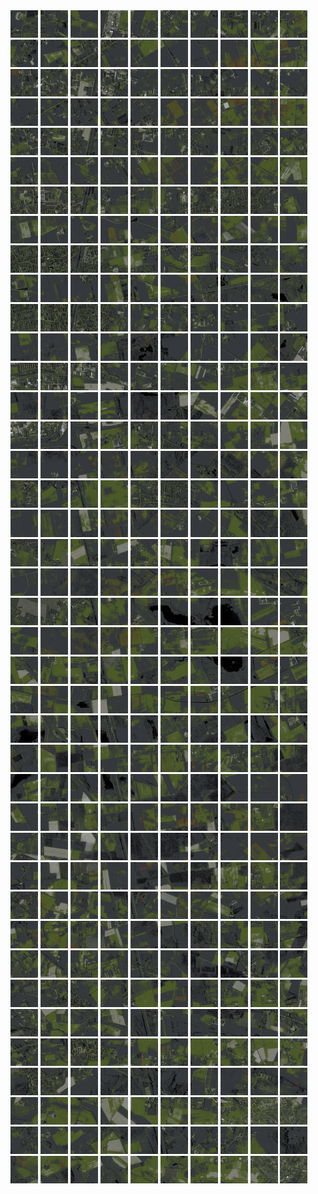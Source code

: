<html>
<div>
<img src="https://github.com/HakkaTjakka/NL_TILE_MAP/blob/main/18/623/-1025/r.6230.-10250.png" height="44" width="44">
<img src="https://github.com/HakkaTjakka/NL_TILE_MAP/blob/main/18/623/-1025/r.6231.-10250.png" height="44" width="44">
<img src="https://github.com/HakkaTjakka/NL_TILE_MAP/blob/main/18/623/-1025/r.6232.-10250.png" height="44" width="44">
<img src="https://github.com/HakkaTjakka/NL_TILE_MAP/blob/main/18/623/-1025/r.6233.-10250.png" height="44" width="44">
<img src="https://github.com/HakkaTjakka/NL_TILE_MAP/blob/main/18/623/-1025/r.6234.-10250.png" height="44" width="44">
<img src="https://github.com/HakkaTjakka/NL_TILE_MAP/blob/main/18/623/-1025/r.6235.-10250.png" height="44" width="44">
<img src="https://github.com/HakkaTjakka/NL_TILE_MAP/blob/main/18/623/-1025/r.6236.-10250.png" height="44" width="44">
<img src="https://github.com/HakkaTjakka/NL_TILE_MAP/blob/main/18/623/-1025/r.6237.-10250.png" height="44" width="44">
<img src="https://github.com/HakkaTjakka/NL_TILE_MAP/blob/main/18/623/-1025/r.6238.-10250.png" height="44" width="44">
<img src="https://github.com/HakkaTjakka/NL_TILE_MAP/blob/main/18/623/-1025/r.6239.-10250.png" height="44" width="44">
<img src="https://github.com/HakkaTjakka/NL_TILE_MAP/blob/main/18/624/-1025/r.6240.-10250.png" height="44" width="44">
<img src="https://github.com/HakkaTjakka/NL_TILE_MAP/blob/main/18/624/-1025/r.6241.-10250.png" height="44" width="44">
<img src="https://github.com/HakkaTjakka/NL_TILE_MAP/blob/main/18/624/-1025/r.6242.-10250.png" height="44" width="44">
<img src="https://github.com/HakkaTjakka/NL_TILE_MAP/blob/main/18/624/-1025/r.6243.-10250.png" height="44" width="44">
<img src="https://github.com/HakkaTjakka/NL_TILE_MAP/blob/main/18/624/-1025/r.6244.-10250.png" height="44" width="44">
<img src="https://github.com/HakkaTjakka/NL_TILE_MAP/blob/main/18/624/-1025/r.6245.-10250.png" height="44" width="44">
<img src="https://github.com/HakkaTjakka/NL_TILE_MAP/blob/main/18/624/-1025/r.6246.-10250.png" height="44" width="44">
<img src="https://github.com/HakkaTjakka/NL_TILE_MAP/blob/main/18/624/-1025/r.6247.-10250.png" height="44" width="44">
<img src="https://github.com/HakkaTjakka/NL_TILE_MAP/blob/main/18/624/-1025/r.6248.-10250.png" height="44" width="44">
<img src="https://github.com/HakkaTjakka/NL_TILE_MAP/blob/main/18/624/-1025/r.6249.-10250.png" height="44" width="44">
<br>
<img src="https://github.com/HakkaTjakka/NL_TILE_MAP/blob/main/18/623/-1025/r.6230.-10249.png" height="44" width="44">
<img src="https://github.com/HakkaTjakka/NL_TILE_MAP/blob/main/18/623/-1025/r.6231.-10249.png" height="44" width="44">
<img src="https://github.com/HakkaTjakka/NL_TILE_MAP/blob/main/18/623/-1025/r.6232.-10249.png" height="44" width="44">
<img src="https://github.com/HakkaTjakka/NL_TILE_MAP/blob/main/18/623/-1025/r.6233.-10249.png" height="44" width="44">
<img src="https://github.com/HakkaTjakka/NL_TILE_MAP/blob/main/18/623/-1025/r.6234.-10249.png" height="44" width="44">
<img src="https://github.com/HakkaTjakka/NL_TILE_MAP/blob/main/18/623/-1025/r.6235.-10249.png" height="44" width="44">
<img src="https://github.com/HakkaTjakka/NL_TILE_MAP/blob/main/18/623/-1025/r.6236.-10249.png" height="44" width="44">
<img src="https://github.com/HakkaTjakka/NL_TILE_MAP/blob/main/18/623/-1025/r.6237.-10249.png" height="44" width="44">
<img src="https://github.com/HakkaTjakka/NL_TILE_MAP/blob/main/18/623/-1025/r.6238.-10249.png" height="44" width="44">
<img src="https://github.com/HakkaTjakka/NL_TILE_MAP/blob/main/18/623/-1025/r.6239.-10249.png" height="44" width="44">
<img src="https://github.com/HakkaTjakka/NL_TILE_MAP/blob/main/18/624/-1025/r.6240.-10249.png" height="44" width="44">
<img src="https://github.com/HakkaTjakka/NL_TILE_MAP/blob/main/18/624/-1025/r.6241.-10249.png" height="44" width="44">
<img src="https://github.com/HakkaTjakka/NL_TILE_MAP/blob/main/18/624/-1025/r.6242.-10249.png" height="44" width="44">
<img src="https://github.com/HakkaTjakka/NL_TILE_MAP/blob/main/18/624/-1025/r.6243.-10249.png" height="44" width="44">
<img src="https://github.com/HakkaTjakka/NL_TILE_MAP/blob/main/18/624/-1025/r.6244.-10249.png" height="44" width="44">
<img src="https://github.com/HakkaTjakka/NL_TILE_MAP/blob/main/18/624/-1025/r.6245.-10249.png" height="44" width="44">
<img src="https://github.com/HakkaTjakka/NL_TILE_MAP/blob/main/18/624/-1025/r.6246.-10249.png" height="44" width="44">
<img src="https://github.com/HakkaTjakka/NL_TILE_MAP/blob/main/18/624/-1025/r.6247.-10249.png" height="44" width="44">
<img src="https://github.com/HakkaTjakka/NL_TILE_MAP/blob/main/18/624/-1025/r.6248.-10249.png" height="44" width="44">
<img src="https://github.com/HakkaTjakka/NL_TILE_MAP/blob/main/18/624/-1025/r.6249.-10249.png" height="44" width="44">
<br>
<img src="https://github.com/HakkaTjakka/NL_TILE_MAP/blob/main/18/623/-1025/r.6230.-10248.png" height="44" width="44">
<img src="https://github.com/HakkaTjakka/NL_TILE_MAP/blob/main/18/623/-1025/r.6231.-10248.png" height="44" width="44">
<img src="https://github.com/HakkaTjakka/NL_TILE_MAP/blob/main/18/623/-1025/r.6232.-10248.png" height="44" width="44">
<img src="https://github.com/HakkaTjakka/NL_TILE_MAP/blob/main/18/623/-1025/r.6233.-10248.png" height="44" width="44">
<img src="https://github.com/HakkaTjakka/NL_TILE_MAP/blob/main/18/623/-1025/r.6234.-10248.png" height="44" width="44">
<img src="https://github.com/HakkaTjakka/NL_TILE_MAP/blob/main/18/623/-1025/r.6235.-10248.png" height="44" width="44">
<img src="https://github.com/HakkaTjakka/NL_TILE_MAP/blob/main/18/623/-1025/r.6236.-10248.png" height="44" width="44">
<img src="https://github.com/HakkaTjakka/NL_TILE_MAP/blob/main/18/623/-1025/r.6237.-10248.png" height="44" width="44">
<img src="https://github.com/HakkaTjakka/NL_TILE_MAP/blob/main/18/623/-1025/r.6238.-10248.png" height="44" width="44">
<img src="https://github.com/HakkaTjakka/NL_TILE_MAP/blob/main/18/623/-1025/r.6239.-10248.png" height="44" width="44">
<img src="https://github.com/HakkaTjakka/NL_TILE_MAP/blob/main/18/624/-1025/r.6240.-10248.png" height="44" width="44">
<img src="https://github.com/HakkaTjakka/NL_TILE_MAP/blob/main/18/624/-1025/r.6241.-10248.png" height="44" width="44">
<img src="https://github.com/HakkaTjakka/NL_TILE_MAP/blob/main/18/624/-1025/r.6242.-10248.png" height="44" width="44">
<img src="https://github.com/HakkaTjakka/NL_TILE_MAP/blob/main/18/624/-1025/r.6243.-10248.png" height="44" width="44">
<img src="https://github.com/HakkaTjakka/NL_TILE_MAP/blob/main/18/624/-1025/r.6244.-10248.png" height="44" width="44">
<img src="https://github.com/HakkaTjakka/NL_TILE_MAP/blob/main/18/624/-1025/r.6245.-10248.png" height="44" width="44">
<img src="https://github.com/HakkaTjakka/NL_TILE_MAP/blob/main/18/624/-1025/r.6246.-10248.png" height="44" width="44">
<img src="https://github.com/HakkaTjakka/NL_TILE_MAP/blob/main/18/624/-1025/r.6247.-10248.png" height="44" width="44">
<img src="https://github.com/HakkaTjakka/NL_TILE_MAP/blob/main/18/624/-1025/r.6248.-10248.png" height="44" width="44">
<img src="https://github.com/HakkaTjakka/NL_TILE_MAP/blob/main/18/624/-1025/r.6249.-10248.png" height="44" width="44">
<br>
<img src="https://github.com/HakkaTjakka/NL_TILE_MAP/blob/main/18/623/-1025/r.6230.-10247.png" height="44" width="44">
<img src="https://github.com/HakkaTjakka/NL_TILE_MAP/blob/main/18/623/-1025/r.6231.-10247.png" height="44" width="44">
<img src="https://github.com/HakkaTjakka/NL_TILE_MAP/blob/main/18/623/-1025/r.6232.-10247.png" height="44" width="44">
<img src="https://github.com/HakkaTjakka/NL_TILE_MAP/blob/main/18/623/-1025/r.6233.-10247.png" height="44" width="44">
<img src="https://github.com/HakkaTjakka/NL_TILE_MAP/blob/main/18/623/-1025/r.6234.-10247.png" height="44" width="44">
<img src="https://github.com/HakkaTjakka/NL_TILE_MAP/blob/main/18/623/-1025/r.6235.-10247.png" height="44" width="44">
<img src="https://github.com/HakkaTjakka/NL_TILE_MAP/blob/main/18/623/-1025/r.6236.-10247.png" height="44" width="44">
<img src="https://github.com/HakkaTjakka/NL_TILE_MAP/blob/main/18/623/-1025/r.6237.-10247.png" height="44" width="44">
<img src="https://github.com/HakkaTjakka/NL_TILE_MAP/blob/main/18/623/-1025/r.6238.-10247.png" height="44" width="44">
<img src="https://github.com/HakkaTjakka/NL_TILE_MAP/blob/main/18/623/-1025/r.6239.-10247.png" height="44" width="44">
<img src="https://github.com/HakkaTjakka/NL_TILE_MAP/blob/main/18/624/-1025/r.6240.-10247.png" height="44" width="44">
<img src="https://github.com/HakkaTjakka/NL_TILE_MAP/blob/main/18/624/-1025/r.6241.-10247.png" height="44" width="44">
<img src="https://github.com/HakkaTjakka/NL_TILE_MAP/blob/main/18/624/-1025/r.6242.-10247.png" height="44" width="44">
<img src="https://github.com/HakkaTjakka/NL_TILE_MAP/blob/main/18/624/-1025/r.6243.-10247.png" height="44" width="44">
<img src="https://github.com/HakkaTjakka/NL_TILE_MAP/blob/main/18/624/-1025/r.6244.-10247.png" height="44" width="44">
<img src="https://github.com/HakkaTjakka/NL_TILE_MAP/blob/main/18/624/-1025/r.6245.-10247.png" height="44" width="44">
<img src="https://github.com/HakkaTjakka/NL_TILE_MAP/blob/main/18/624/-1025/r.6246.-10247.png" height="44" width="44">
<img src="https://github.com/HakkaTjakka/NL_TILE_MAP/blob/main/18/624/-1025/r.6247.-10247.png" height="44" width="44">
<img src="https://github.com/HakkaTjakka/NL_TILE_MAP/blob/main/18/624/-1025/r.6248.-10247.png" height="44" width="44">
<img src="https://github.com/HakkaTjakka/NL_TILE_MAP/blob/main/18/624/-1025/r.6249.-10247.png" height="44" width="44">
<br>
<img src="https://github.com/HakkaTjakka/NL_TILE_MAP/blob/main/18/623/-1025/r.6230.-10246.png" height="44" width="44">
<img src="https://github.com/HakkaTjakka/NL_TILE_MAP/blob/main/18/623/-1025/r.6231.-10246.png" height="44" width="44">
<img src="https://github.com/HakkaTjakka/NL_TILE_MAP/blob/main/18/623/-1025/r.6232.-10246.png" height="44" width="44">
<img src="https://github.com/HakkaTjakka/NL_TILE_MAP/blob/main/18/623/-1025/r.6233.-10246.png" height="44" width="44">
<img src="https://github.com/HakkaTjakka/NL_TILE_MAP/blob/main/18/623/-1025/r.6234.-10246.png" height="44" width="44">
<img src="https://github.com/HakkaTjakka/NL_TILE_MAP/blob/main/18/623/-1025/r.6235.-10246.png" height="44" width="44">
<img src="https://github.com/HakkaTjakka/NL_TILE_MAP/blob/main/18/623/-1025/r.6236.-10246.png" height="44" width="44">
<img src="https://github.com/HakkaTjakka/NL_TILE_MAP/blob/main/18/623/-1025/r.6237.-10246.png" height="44" width="44">
<img src="https://github.com/HakkaTjakka/NL_TILE_MAP/blob/main/18/623/-1025/r.6238.-10246.png" height="44" width="44">
<img src="https://github.com/HakkaTjakka/NL_TILE_MAP/blob/main/18/623/-1025/r.6239.-10246.png" height="44" width="44">
<img src="https://github.com/HakkaTjakka/NL_TILE_MAP/blob/main/18/624/-1025/r.6240.-10246.png" height="44" width="44">
<img src="https://github.com/HakkaTjakka/NL_TILE_MAP/blob/main/18/624/-1025/r.6241.-10246.png" height="44" width="44">
<img src="https://github.com/HakkaTjakka/NL_TILE_MAP/blob/main/18/624/-1025/r.6242.-10246.png" height="44" width="44">
<img src="https://github.com/HakkaTjakka/NL_TILE_MAP/blob/main/18/624/-1025/r.6243.-10246.png" height="44" width="44">
<img src="https://github.com/HakkaTjakka/NL_TILE_MAP/blob/main/18/624/-1025/r.6244.-10246.png" height="44" width="44">
<img src="https://github.com/HakkaTjakka/NL_TILE_MAP/blob/main/18/624/-1025/r.6245.-10246.png" height="44" width="44">
<img src="https://github.com/HakkaTjakka/NL_TILE_MAP/blob/main/18/624/-1025/r.6246.-10246.png" height="44" width="44">
<img src="https://github.com/HakkaTjakka/NL_TILE_MAP/blob/main/18/624/-1025/r.6247.-10246.png" height="44" width="44">
<img src="https://github.com/HakkaTjakka/NL_TILE_MAP/blob/main/18/624/-1025/r.6248.-10246.png" height="44" width="44">
<img src="https://github.com/HakkaTjakka/NL_TILE_MAP/blob/main/18/624/-1025/r.6249.-10246.png" height="44" width="44">
<br>
<img src="https://github.com/HakkaTjakka/NL_TILE_MAP/blob/main/18/623/-1025/r.6230.-10245.png" height="44" width="44">
<img src="https://github.com/HakkaTjakka/NL_TILE_MAP/blob/main/18/623/-1025/r.6231.-10245.png" height="44" width="44">
<img src="https://github.com/HakkaTjakka/NL_TILE_MAP/blob/main/18/623/-1025/r.6232.-10245.png" height="44" width="44">
<img src="https://github.com/HakkaTjakka/NL_TILE_MAP/blob/main/18/623/-1025/r.6233.-10245.png" height="44" width="44">
<img src="https://github.com/HakkaTjakka/NL_TILE_MAP/blob/main/18/623/-1025/r.6234.-10245.png" height="44" width="44">
<img src="https://github.com/HakkaTjakka/NL_TILE_MAP/blob/main/18/623/-1025/r.6235.-10245.png" height="44" width="44">
<img src="https://github.com/HakkaTjakka/NL_TILE_MAP/blob/main/18/623/-1025/r.6236.-10245.png" height="44" width="44">
<img src="https://github.com/HakkaTjakka/NL_TILE_MAP/blob/main/18/623/-1025/r.6237.-10245.png" height="44" width="44">
<img src="https://github.com/HakkaTjakka/NL_TILE_MAP/blob/main/18/623/-1025/r.6238.-10245.png" height="44" width="44">
<img src="https://github.com/HakkaTjakka/NL_TILE_MAP/blob/main/18/623/-1025/r.6239.-10245.png" height="44" width="44">
<img src="https://github.com/HakkaTjakka/NL_TILE_MAP/blob/main/18/624/-1025/r.6240.-10245.png" height="44" width="44">
<img src="https://github.com/HakkaTjakka/NL_TILE_MAP/blob/main/18/624/-1025/r.6241.-10245.png" height="44" width="44">
<img src="https://github.com/HakkaTjakka/NL_TILE_MAP/blob/main/18/624/-1025/r.6242.-10245.png" height="44" width="44">
<img src="https://github.com/HakkaTjakka/NL_TILE_MAP/blob/main/18/624/-1025/r.6243.-10245.png" height="44" width="44">
<img src="https://github.com/HakkaTjakka/NL_TILE_MAP/blob/main/18/624/-1025/r.6244.-10245.png" height="44" width="44">
<img src="https://github.com/HakkaTjakka/NL_TILE_MAP/blob/main/18/624/-1025/r.6245.-10245.png" height="44" width="44">
<img src="https://github.com/HakkaTjakka/NL_TILE_MAP/blob/main/18/624/-1025/r.6246.-10245.png" height="44" width="44">
<img src="https://github.com/HakkaTjakka/NL_TILE_MAP/blob/main/18/624/-1025/r.6247.-10245.png" height="44" width="44">
<img src="https://github.com/HakkaTjakka/NL_TILE_MAP/blob/main/18/624/-1025/r.6248.-10245.png" height="44" width="44">
<img src="https://github.com/HakkaTjakka/NL_TILE_MAP/blob/main/18/624/-1025/r.6249.-10245.png" height="44" width="44">
<br>
<img src="https://github.com/HakkaTjakka/NL_TILE_MAP/blob/main/18/623/-1025/r.6230.-10244.png" height="44" width="44">
<img src="https://github.com/HakkaTjakka/NL_TILE_MAP/blob/main/18/623/-1025/r.6231.-10244.png" height="44" width="44">
<img src="https://github.com/HakkaTjakka/NL_TILE_MAP/blob/main/18/623/-1025/r.6232.-10244.png" height="44" width="44">
<img src="https://github.com/HakkaTjakka/NL_TILE_MAP/blob/main/18/623/-1025/r.6233.-10244.png" height="44" width="44">
<img src="https://github.com/HakkaTjakka/NL_TILE_MAP/blob/main/18/623/-1025/r.6234.-10244.png" height="44" width="44">
<img src="https://github.com/HakkaTjakka/NL_TILE_MAP/blob/main/18/623/-1025/r.6235.-10244.png" height="44" width="44">
<img src="https://github.com/HakkaTjakka/NL_TILE_MAP/blob/main/18/623/-1025/r.6236.-10244.png" height="44" width="44">
<img src="https://github.com/HakkaTjakka/NL_TILE_MAP/blob/main/18/623/-1025/r.6237.-10244.png" height="44" width="44">
<img src="https://github.com/HakkaTjakka/NL_TILE_MAP/blob/main/18/623/-1025/r.6238.-10244.png" height="44" width="44">
<img src="https://github.com/HakkaTjakka/NL_TILE_MAP/blob/main/18/623/-1025/r.6239.-10244.png" height="44" width="44">
<img src="https://github.com/HakkaTjakka/NL_TILE_MAP/blob/main/18/624/-1025/r.6240.-10244.png" height="44" width="44">
<img src="https://github.com/HakkaTjakka/NL_TILE_MAP/blob/main/18/624/-1025/r.6241.-10244.png" height="44" width="44">
<img src="https://github.com/HakkaTjakka/NL_TILE_MAP/blob/main/18/624/-1025/r.6242.-10244.png" height="44" width="44">
<img src="https://github.com/HakkaTjakka/NL_TILE_MAP/blob/main/18/624/-1025/r.6243.-10244.png" height="44" width="44">
<img src="https://github.com/HakkaTjakka/NL_TILE_MAP/blob/main/18/624/-1025/r.6244.-10244.png" height="44" width="44">
<img src="https://github.com/HakkaTjakka/NL_TILE_MAP/blob/main/18/624/-1025/r.6245.-10244.png" height="44" width="44">
<img src="https://github.com/HakkaTjakka/NL_TILE_MAP/blob/main/18/624/-1025/r.6246.-10244.png" height="44" width="44">
<img src="https://github.com/HakkaTjakka/NL_TILE_MAP/blob/main/18/624/-1025/r.6247.-10244.png" height="44" width="44">
<img src="https://github.com/HakkaTjakka/NL_TILE_MAP/blob/main/18/624/-1025/r.6248.-10244.png" height="44" width="44">
<img src="https://github.com/HakkaTjakka/NL_TILE_MAP/blob/main/18/624/-1025/r.6249.-10244.png" height="44" width="44">
<br>
<img src="https://github.com/HakkaTjakka/NL_TILE_MAP/blob/main/18/623/-1025/r.6230.-10243.png" height="44" width="44">
<img src="https://github.com/HakkaTjakka/NL_TILE_MAP/blob/main/18/623/-1025/r.6231.-10243.png" height="44" width="44">
<img src="https://github.com/HakkaTjakka/NL_TILE_MAP/blob/main/18/623/-1025/r.6232.-10243.png" height="44" width="44">
<img src="https://github.com/HakkaTjakka/NL_TILE_MAP/blob/main/18/623/-1025/r.6233.-10243.png" height="44" width="44">
<img src="https://github.com/HakkaTjakka/NL_TILE_MAP/blob/main/18/623/-1025/r.6234.-10243.png" height="44" width="44">
<img src="https://github.com/HakkaTjakka/NL_TILE_MAP/blob/main/18/623/-1025/r.6235.-10243.png" height="44" width="44">
<img src="https://github.com/HakkaTjakka/NL_TILE_MAP/blob/main/18/623/-1025/r.6236.-10243.png" height="44" width="44">
<img src="https://github.com/HakkaTjakka/NL_TILE_MAP/blob/main/18/623/-1025/r.6237.-10243.png" height="44" width="44">
<img src="https://github.com/HakkaTjakka/NL_TILE_MAP/blob/main/18/623/-1025/r.6238.-10243.png" height="44" width="44">
<img src="https://github.com/HakkaTjakka/NL_TILE_MAP/blob/main/18/623/-1025/r.6239.-10243.png" height="44" width="44">
<img src="https://github.com/HakkaTjakka/NL_TILE_MAP/blob/main/18/624/-1025/r.6240.-10243.png" height="44" width="44">
<img src="https://github.com/HakkaTjakka/NL_TILE_MAP/blob/main/18/624/-1025/r.6241.-10243.png" height="44" width="44">
<img src="https://github.com/HakkaTjakka/NL_TILE_MAP/blob/main/18/624/-1025/r.6242.-10243.png" height="44" width="44">
<img src="https://github.com/HakkaTjakka/NL_TILE_MAP/blob/main/18/624/-1025/r.6243.-10243.png" height="44" width="44">
<img src="https://github.com/HakkaTjakka/NL_TILE_MAP/blob/main/18/624/-1025/r.6244.-10243.png" height="44" width="44">
<img src="https://github.com/HakkaTjakka/NL_TILE_MAP/blob/main/18/624/-1025/r.6245.-10243.png" height="44" width="44">
<img src="https://github.com/HakkaTjakka/NL_TILE_MAP/blob/main/18/624/-1025/r.6246.-10243.png" height="44" width="44">
<img src="https://github.com/HakkaTjakka/NL_TILE_MAP/blob/main/18/624/-1025/r.6247.-10243.png" height="44" width="44">
<img src="https://github.com/HakkaTjakka/NL_TILE_MAP/blob/main/18/624/-1025/r.6248.-10243.png" height="44" width="44">
<img src="https://github.com/HakkaTjakka/NL_TILE_MAP/blob/main/18/624/-1025/r.6249.-10243.png" height="44" width="44">
<br>
<img src="https://github.com/HakkaTjakka/NL_TILE_MAP/blob/main/18/623/-1025/r.6230.-10242.png" height="44" width="44">
<img src="https://github.com/HakkaTjakka/NL_TILE_MAP/blob/main/18/623/-1025/r.6231.-10242.png" height="44" width="44">
<img src="https://github.com/HakkaTjakka/NL_TILE_MAP/blob/main/18/623/-1025/r.6232.-10242.png" height="44" width="44">
<img src="https://github.com/HakkaTjakka/NL_TILE_MAP/blob/main/18/623/-1025/r.6233.-10242.png" height="44" width="44">
<img src="https://github.com/HakkaTjakka/NL_TILE_MAP/blob/main/18/623/-1025/r.6234.-10242.png" height="44" width="44">
<img src="https://github.com/HakkaTjakka/NL_TILE_MAP/blob/main/18/623/-1025/r.6235.-10242.png" height="44" width="44">
<img src="https://github.com/HakkaTjakka/NL_TILE_MAP/blob/main/18/623/-1025/r.6236.-10242.png" height="44" width="44">
<img src="https://github.com/HakkaTjakka/NL_TILE_MAP/blob/main/18/623/-1025/r.6237.-10242.png" height="44" width="44">
<img src="https://github.com/HakkaTjakka/NL_TILE_MAP/blob/main/18/623/-1025/r.6238.-10242.png" height="44" width="44">
<img src="https://github.com/HakkaTjakka/NL_TILE_MAP/blob/main/18/623/-1025/r.6239.-10242.png" height="44" width="44">
<img src="https://github.com/HakkaTjakka/NL_TILE_MAP/blob/main/18/624/-1025/r.6240.-10242.png" height="44" width="44">
<img src="https://github.com/HakkaTjakka/NL_TILE_MAP/blob/main/18/624/-1025/r.6241.-10242.png" height="44" width="44">
<img src="https://github.com/HakkaTjakka/NL_TILE_MAP/blob/main/18/624/-1025/r.6242.-10242.png" height="44" width="44">
<img src="https://github.com/HakkaTjakka/NL_TILE_MAP/blob/main/18/624/-1025/r.6243.-10242.png" height="44" width="44">
<img src="https://github.com/HakkaTjakka/NL_TILE_MAP/blob/main/18/624/-1025/r.6244.-10242.png" height="44" width="44">
<img src="https://github.com/HakkaTjakka/NL_TILE_MAP/blob/main/18/624/-1025/r.6245.-10242.png" height="44" width="44">
<img src="https://github.com/HakkaTjakka/NL_TILE_MAP/blob/main/18/624/-1025/r.6246.-10242.png" height="44" width="44">
<img src="https://github.com/HakkaTjakka/NL_TILE_MAP/blob/main/18/624/-1025/r.6247.-10242.png" height="44" width="44">
<img src="https://github.com/HakkaTjakka/NL_TILE_MAP/blob/main/18/624/-1025/r.6248.-10242.png" height="44" width="44">
<img src="https://github.com/HakkaTjakka/NL_TILE_MAP/blob/main/18/624/-1025/r.6249.-10242.png" height="44" width="44">
<br>
<img src="https://github.com/HakkaTjakka/NL_TILE_MAP/blob/main/18/623/-1025/r.6230.-10241.png" height="44" width="44">
<img src="https://github.com/HakkaTjakka/NL_TILE_MAP/blob/main/18/623/-1025/r.6231.-10241.png" height="44" width="44">
<img src="https://github.com/HakkaTjakka/NL_TILE_MAP/blob/main/18/623/-1025/r.6232.-10241.png" height="44" width="44">
<img src="https://github.com/HakkaTjakka/NL_TILE_MAP/blob/main/18/623/-1025/r.6233.-10241.png" height="44" width="44">
<img src="https://github.com/HakkaTjakka/NL_TILE_MAP/blob/main/18/623/-1025/r.6234.-10241.png" height="44" width="44">
<img src="https://github.com/HakkaTjakka/NL_TILE_MAP/blob/main/18/623/-1025/r.6235.-10241.png" height="44" width="44">
<img src="https://github.com/HakkaTjakka/NL_TILE_MAP/blob/main/18/623/-1025/r.6236.-10241.png" height="44" width="44">
<img src="https://github.com/HakkaTjakka/NL_TILE_MAP/blob/main/18/623/-1025/r.6237.-10241.png" height="44" width="44">
<img src="https://github.com/HakkaTjakka/NL_TILE_MAP/blob/main/18/623/-1025/r.6238.-10241.png" height="44" width="44">
<img src="https://github.com/HakkaTjakka/NL_TILE_MAP/blob/main/18/623/-1025/r.6239.-10241.png" height="44" width="44">
<img src="https://github.com/HakkaTjakka/NL_TILE_MAP/blob/main/18/624/-1025/r.6240.-10241.png" height="44" width="44">
<img src="https://github.com/HakkaTjakka/NL_TILE_MAP/blob/main/18/624/-1025/r.6241.-10241.png" height="44" width="44">
<img src="https://github.com/HakkaTjakka/NL_TILE_MAP/blob/main/18/624/-1025/r.6242.-10241.png" height="44" width="44">
<img src="https://github.com/HakkaTjakka/NL_TILE_MAP/blob/main/18/624/-1025/r.6243.-10241.png" height="44" width="44">
<img src="https://github.com/HakkaTjakka/NL_TILE_MAP/blob/main/18/624/-1025/r.6244.-10241.png" height="44" width="44">
<img src="https://github.com/HakkaTjakka/NL_TILE_MAP/blob/main/18/624/-1025/r.6245.-10241.png" height="44" width="44">
<img src="https://github.com/HakkaTjakka/NL_TILE_MAP/blob/main/18/624/-1025/r.6246.-10241.png" height="44" width="44">
<img src="https://github.com/HakkaTjakka/NL_TILE_MAP/blob/main/18/624/-1025/r.6247.-10241.png" height="44" width="44">
<img src="https://github.com/HakkaTjakka/NL_TILE_MAP/blob/main/18/624/-1025/r.6248.-10241.png" height="44" width="44">
<img src="https://github.com/HakkaTjakka/NL_TILE_MAP/blob/main/18/624/-1025/r.6249.-10241.png" height="44" width="44">
<br>
<img src="https://github.com/HakkaTjakka/NL_TILE_MAP/blob/main/18/623/-1024/r.6230.-10240.png" height="44" width="44">
<img src="https://github.com/HakkaTjakka/NL_TILE_MAP/blob/main/18/623/-1024/r.6231.-10240.png" height="44" width="44">
<img src="https://github.com/HakkaTjakka/NL_TILE_MAP/blob/main/18/623/-1024/r.6232.-10240.png" height="44" width="44">
<img src="https://github.com/HakkaTjakka/NL_TILE_MAP/blob/main/18/623/-1024/r.6233.-10240.png" height="44" width="44">
<img src="https://github.com/HakkaTjakka/NL_TILE_MAP/blob/main/18/623/-1024/r.6234.-10240.png" height="44" width="44">
<img src="https://github.com/HakkaTjakka/NL_TILE_MAP/blob/main/18/623/-1024/r.6235.-10240.png" height="44" width="44">
<img src="https://github.com/HakkaTjakka/NL_TILE_MAP/blob/main/18/623/-1024/r.6236.-10240.png" height="44" width="44">
<img src="https://github.com/HakkaTjakka/NL_TILE_MAP/blob/main/18/623/-1024/r.6237.-10240.png" height="44" width="44">
<img src="https://github.com/HakkaTjakka/NL_TILE_MAP/blob/main/18/623/-1024/r.6238.-10240.png" height="44" width="44">
<img src="https://github.com/HakkaTjakka/NL_TILE_MAP/blob/main/18/623/-1024/r.6239.-10240.png" height="44" width="44">
<img src="https://github.com/HakkaTjakka/NL_TILE_MAP/blob/main/18/624/-1024/r.6240.-10240.png" height="44" width="44">
<img src="https://github.com/HakkaTjakka/NL_TILE_MAP/blob/main/18/624/-1024/r.6241.-10240.png" height="44" width="44">
<img src="https://github.com/HakkaTjakka/NL_TILE_MAP/blob/main/18/624/-1024/r.6242.-10240.png" height="44" width="44">
<img src="https://github.com/HakkaTjakka/NL_TILE_MAP/blob/main/18/624/-1024/r.6243.-10240.png" height="44" width="44">
<img src="https://github.com/HakkaTjakka/NL_TILE_MAP/blob/main/18/624/-1024/r.6244.-10240.png" height="44" width="44">
<img src="https://github.com/HakkaTjakka/NL_TILE_MAP/blob/main/18/624/-1024/r.6245.-10240.png" height="44" width="44">
<img src="https://github.com/HakkaTjakka/NL_TILE_MAP/blob/main/18/624/-1024/r.6246.-10240.png" height="44" width="44">
<img src="https://github.com/HakkaTjakka/NL_TILE_MAP/blob/main/18/624/-1024/r.6247.-10240.png" height="44" width="44">
<img src="https://github.com/HakkaTjakka/NL_TILE_MAP/blob/main/18/624/-1024/r.6248.-10240.png" height="44" width="44">
<img src="https://github.com/HakkaTjakka/NL_TILE_MAP/blob/main/18/624/-1024/r.6249.-10240.png" height="44" width="44">
<br>
<img src="https://github.com/HakkaTjakka/NL_TILE_MAP/blob/main/18/623/-1024/r.6230.-10239.png" height="44" width="44">
<img src="https://github.com/HakkaTjakka/NL_TILE_MAP/blob/main/18/623/-1024/r.6231.-10239.png" height="44" width="44">
<img src="https://github.com/HakkaTjakka/NL_TILE_MAP/blob/main/18/623/-1024/r.6232.-10239.png" height="44" width="44">
<img src="https://github.com/HakkaTjakka/NL_TILE_MAP/blob/main/18/623/-1024/r.6233.-10239.png" height="44" width="44">
<img src="https://github.com/HakkaTjakka/NL_TILE_MAP/blob/main/18/623/-1024/r.6234.-10239.png" height="44" width="44">
<img src="https://github.com/HakkaTjakka/NL_TILE_MAP/blob/main/18/623/-1024/r.6235.-10239.png" height="44" width="44">
<img src="https://github.com/HakkaTjakka/NL_TILE_MAP/blob/main/18/623/-1024/r.6236.-10239.png" height="44" width="44">
<img src="https://github.com/HakkaTjakka/NL_TILE_MAP/blob/main/18/623/-1024/r.6237.-10239.png" height="44" width="44">
<img src="https://github.com/HakkaTjakka/NL_TILE_MAP/blob/main/18/623/-1024/r.6238.-10239.png" height="44" width="44">
<img src="https://github.com/HakkaTjakka/NL_TILE_MAP/blob/main/18/623/-1024/r.6239.-10239.png" height="44" width="44">
<img src="https://github.com/HakkaTjakka/NL_TILE_MAP/blob/main/18/624/-1024/r.6240.-10239.png" height="44" width="44">
<img src="https://github.com/HakkaTjakka/NL_TILE_MAP/blob/main/18/624/-1024/r.6241.-10239.png" height="44" width="44">
<img src="https://github.com/HakkaTjakka/NL_TILE_MAP/blob/main/18/624/-1024/r.6242.-10239.png" height="44" width="44">
<img src="https://github.com/HakkaTjakka/NL_TILE_MAP/blob/main/18/624/-1024/r.6243.-10239.png" height="44" width="44">
<img src="https://github.com/HakkaTjakka/NL_TILE_MAP/blob/main/18/624/-1024/r.6244.-10239.png" height="44" width="44">
<img src="https://github.com/HakkaTjakka/NL_TILE_MAP/blob/main/18/624/-1024/r.6245.-10239.png" height="44" width="44">
<img src="https://github.com/HakkaTjakka/NL_TILE_MAP/blob/main/18/624/-1024/r.6246.-10239.png" height="44" width="44">
<img src="https://github.com/HakkaTjakka/NL_TILE_MAP/blob/main/18/624/-1024/r.6247.-10239.png" height="44" width="44">
<img src="https://github.com/HakkaTjakka/NL_TILE_MAP/blob/main/18/624/-1024/r.6248.-10239.png" height="44" width="44">
<img src="https://github.com/HakkaTjakka/NL_TILE_MAP/blob/main/18/624/-1024/r.6249.-10239.png" height="44" width="44">
<br>
<img src="https://github.com/HakkaTjakka/NL_TILE_MAP/blob/main/18/623/-1024/r.6230.-10238.png" height="44" width="44">
<img src="https://github.com/HakkaTjakka/NL_TILE_MAP/blob/main/18/623/-1024/r.6231.-10238.png" height="44" width="44">
<img src="https://github.com/HakkaTjakka/NL_TILE_MAP/blob/main/18/623/-1024/r.6232.-10238.png" height="44" width="44">
<img src="https://github.com/HakkaTjakka/NL_TILE_MAP/blob/main/18/623/-1024/r.6233.-10238.png" height="44" width="44">
<img src="https://github.com/HakkaTjakka/NL_TILE_MAP/blob/main/18/623/-1024/r.6234.-10238.png" height="44" width="44">
<img src="https://github.com/HakkaTjakka/NL_TILE_MAP/blob/main/18/623/-1024/r.6235.-10238.png" height="44" width="44">
<img src="https://github.com/HakkaTjakka/NL_TILE_MAP/blob/main/18/623/-1024/r.6236.-10238.png" height="44" width="44">
<img src="https://github.com/HakkaTjakka/NL_TILE_MAP/blob/main/18/623/-1024/r.6237.-10238.png" height="44" width="44">
<img src="https://github.com/HakkaTjakka/NL_TILE_MAP/blob/main/18/623/-1024/r.6238.-10238.png" height="44" width="44">
<img src="https://github.com/HakkaTjakka/NL_TILE_MAP/blob/main/18/623/-1024/r.6239.-10238.png" height="44" width="44">
<img src="https://github.com/HakkaTjakka/NL_TILE_MAP/blob/main/18/624/-1024/r.6240.-10238.png" height="44" width="44">
<img src="https://github.com/HakkaTjakka/NL_TILE_MAP/blob/main/18/624/-1024/r.6241.-10238.png" height="44" width="44">
<img src="https://github.com/HakkaTjakka/NL_TILE_MAP/blob/main/18/624/-1024/r.6242.-10238.png" height="44" width="44">
<img src="https://github.com/HakkaTjakka/NL_TILE_MAP/blob/main/18/624/-1024/r.6243.-10238.png" height="44" width="44">
<img src="https://github.com/HakkaTjakka/NL_TILE_MAP/blob/main/18/624/-1024/r.6244.-10238.png" height="44" width="44">
<img src="https://github.com/HakkaTjakka/NL_TILE_MAP/blob/main/18/624/-1024/r.6245.-10238.png" height="44" width="44">
<img src="https://github.com/HakkaTjakka/NL_TILE_MAP/blob/main/18/624/-1024/r.6246.-10238.png" height="44" width="44">
<img src="https://github.com/HakkaTjakka/NL_TILE_MAP/blob/main/18/624/-1024/r.6247.-10238.png" height="44" width="44">
<img src="https://github.com/HakkaTjakka/NL_TILE_MAP/blob/main/18/624/-1024/r.6248.-10238.png" height="44" width="44">
<img src="https://github.com/HakkaTjakka/NL_TILE_MAP/blob/main/18/624/-1024/r.6249.-10238.png" height="44" width="44">
<br>
<img src="https://github.com/HakkaTjakka/NL_TILE_MAP/blob/main/18/623/-1024/r.6230.-10237.png" height="44" width="44">
<img src="https://github.com/HakkaTjakka/NL_TILE_MAP/blob/main/18/623/-1024/r.6231.-10237.png" height="44" width="44">
<img src="https://github.com/HakkaTjakka/NL_TILE_MAP/blob/main/18/623/-1024/r.6232.-10237.png" height="44" width="44">
<img src="https://github.com/HakkaTjakka/NL_TILE_MAP/blob/main/18/623/-1024/r.6233.-10237.png" height="44" width="44">
<img src="https://github.com/HakkaTjakka/NL_TILE_MAP/blob/main/18/623/-1024/r.6234.-10237.png" height="44" width="44">
<img src="https://github.com/HakkaTjakka/NL_TILE_MAP/blob/main/18/623/-1024/r.6235.-10237.png" height="44" width="44">
<img src="https://github.com/HakkaTjakka/NL_TILE_MAP/blob/main/18/623/-1024/r.6236.-10237.png" height="44" width="44">
<img src="https://github.com/HakkaTjakka/NL_TILE_MAP/blob/main/18/623/-1024/r.6237.-10237.png" height="44" width="44">
<img src="https://github.com/HakkaTjakka/NL_TILE_MAP/blob/main/18/623/-1024/r.6238.-10237.png" height="44" width="44">
<img src="https://github.com/HakkaTjakka/NL_TILE_MAP/blob/main/18/623/-1024/r.6239.-10237.png" height="44" width="44">
<img src="https://github.com/HakkaTjakka/NL_TILE_MAP/blob/main/18/624/-1024/r.6240.-10237.png" height="44" width="44">
<img src="https://github.com/HakkaTjakka/NL_TILE_MAP/blob/main/18/624/-1024/r.6241.-10237.png" height="44" width="44">
<img src="https://github.com/HakkaTjakka/NL_TILE_MAP/blob/main/18/624/-1024/r.6242.-10237.png" height="44" width="44">
<img src="https://github.com/HakkaTjakka/NL_TILE_MAP/blob/main/18/624/-1024/r.6243.-10237.png" height="44" width="44">
<img src="https://github.com/HakkaTjakka/NL_TILE_MAP/blob/main/18/624/-1024/r.6244.-10237.png" height="44" width="44">
<img src="https://github.com/HakkaTjakka/NL_TILE_MAP/blob/main/18/624/-1024/r.6245.-10237.png" height="44" width="44">
<img src="https://github.com/HakkaTjakka/NL_TILE_MAP/blob/main/18/624/-1024/r.6246.-10237.png" height="44" width="44">
<img src="https://github.com/HakkaTjakka/NL_TILE_MAP/blob/main/18/624/-1024/r.6247.-10237.png" height="44" width="44">
<img src="https://github.com/HakkaTjakka/NL_TILE_MAP/blob/main/18/624/-1024/r.6248.-10237.png" height="44" width="44">
<img src="https://github.com/HakkaTjakka/NL_TILE_MAP/blob/main/18/624/-1024/r.6249.-10237.png" height="44" width="44">
<br>
<img src="https://github.com/HakkaTjakka/NL_TILE_MAP/blob/main/18/623/-1024/r.6230.-10236.png" height="44" width="44">
<img src="https://github.com/HakkaTjakka/NL_TILE_MAP/blob/main/18/623/-1024/r.6231.-10236.png" height="44" width="44">
<img src="https://github.com/HakkaTjakka/NL_TILE_MAP/blob/main/18/623/-1024/r.6232.-10236.png" height="44" width="44">
<img src="https://github.com/HakkaTjakka/NL_TILE_MAP/blob/main/18/623/-1024/r.6233.-10236.png" height="44" width="44">
<img src="https://github.com/HakkaTjakka/NL_TILE_MAP/blob/main/18/623/-1024/r.6234.-10236.png" height="44" width="44">
<img src="https://github.com/HakkaTjakka/NL_TILE_MAP/blob/main/18/623/-1024/r.6235.-10236.png" height="44" width="44">
<img src="https://github.com/HakkaTjakka/NL_TILE_MAP/blob/main/18/623/-1024/r.6236.-10236.png" height="44" width="44">
<img src="https://github.com/HakkaTjakka/NL_TILE_MAP/blob/main/18/623/-1024/r.6237.-10236.png" height="44" width="44">
<img src="https://github.com/HakkaTjakka/NL_TILE_MAP/blob/main/18/623/-1024/r.6238.-10236.png" height="44" width="44">
<img src="https://github.com/HakkaTjakka/NL_TILE_MAP/blob/main/18/623/-1024/r.6239.-10236.png" height="44" width="44">
<img src="https://github.com/HakkaTjakka/NL_TILE_MAP/blob/main/18/624/-1024/r.6240.-10236.png" height="44" width="44">
<img src="https://github.com/HakkaTjakka/NL_TILE_MAP/blob/main/18/624/-1024/r.6241.-10236.png" height="44" width="44">
<img src="https://github.com/HakkaTjakka/NL_TILE_MAP/blob/main/18/624/-1024/r.6242.-10236.png" height="44" width="44">
<img src="https://github.com/HakkaTjakka/NL_TILE_MAP/blob/main/18/624/-1024/r.6243.-10236.png" height="44" width="44">
<img src="https://github.com/HakkaTjakka/NL_TILE_MAP/blob/main/18/624/-1024/r.6244.-10236.png" height="44" width="44">
<img src="https://github.com/HakkaTjakka/NL_TILE_MAP/blob/main/18/624/-1024/r.6245.-10236.png" height="44" width="44">
<img src="https://github.com/HakkaTjakka/NL_TILE_MAP/blob/main/18/624/-1024/r.6246.-10236.png" height="44" width="44">
<img src="https://github.com/HakkaTjakka/NL_TILE_MAP/blob/main/18/624/-1024/r.6247.-10236.png" height="44" width="44">
<img src="https://github.com/HakkaTjakka/NL_TILE_MAP/blob/main/18/624/-1024/r.6248.-10236.png" height="44" width="44">
<img src="https://github.com/HakkaTjakka/NL_TILE_MAP/blob/main/18/624/-1024/r.6249.-10236.png" height="44" width="44">
<br>
<img src="https://github.com/HakkaTjakka/NL_TILE_MAP/blob/main/18/623/-1024/r.6230.-10235.png" height="44" width="44">
<img src="https://github.com/HakkaTjakka/NL_TILE_MAP/blob/main/18/623/-1024/r.6231.-10235.png" height="44" width="44">
<img src="https://github.com/HakkaTjakka/NL_TILE_MAP/blob/main/18/623/-1024/r.6232.-10235.png" height="44" width="44">
<img src="https://github.com/HakkaTjakka/NL_TILE_MAP/blob/main/18/623/-1024/r.6233.-10235.png" height="44" width="44">
<img src="https://github.com/HakkaTjakka/NL_TILE_MAP/blob/main/18/623/-1024/r.6234.-10235.png" height="44" width="44">
<img src="https://github.com/HakkaTjakka/NL_TILE_MAP/blob/main/18/623/-1024/r.6235.-10235.png" height="44" width="44">
<img src="https://github.com/HakkaTjakka/NL_TILE_MAP/blob/main/18/623/-1024/r.6236.-10235.png" height="44" width="44">
<img src="https://github.com/HakkaTjakka/NL_TILE_MAP/blob/main/18/623/-1024/r.6237.-10235.png" height="44" width="44">
<img src="https://github.com/HakkaTjakka/NL_TILE_MAP/blob/main/18/623/-1024/r.6238.-10235.png" height="44" width="44">
<img src="https://github.com/HakkaTjakka/NL_TILE_MAP/blob/main/18/623/-1024/r.6239.-10235.png" height="44" width="44">
<img src="https://github.com/HakkaTjakka/NL_TILE_MAP/blob/main/18/624/-1024/r.6240.-10235.png" height="44" width="44">
<img src="https://github.com/HakkaTjakka/NL_TILE_MAP/blob/main/18/624/-1024/r.6241.-10235.png" height="44" width="44">
<img src="https://github.com/HakkaTjakka/NL_TILE_MAP/blob/main/18/624/-1024/r.6242.-10235.png" height="44" width="44">
<img src="https://github.com/HakkaTjakka/NL_TILE_MAP/blob/main/18/624/-1024/r.6243.-10235.png" height="44" width="44">
<img src="https://github.com/HakkaTjakka/NL_TILE_MAP/blob/main/18/624/-1024/r.6244.-10235.png" height="44" width="44">
<img src="https://github.com/HakkaTjakka/NL_TILE_MAP/blob/main/18/624/-1024/r.6245.-10235.png" height="44" width="44">
<img src="https://github.com/HakkaTjakka/NL_TILE_MAP/blob/main/18/624/-1024/r.6246.-10235.png" height="44" width="44">
<img src="https://github.com/HakkaTjakka/NL_TILE_MAP/blob/main/18/624/-1024/r.6247.-10235.png" height="44" width="44">
<img src="https://github.com/HakkaTjakka/NL_TILE_MAP/blob/main/18/624/-1024/r.6248.-10235.png" height="44" width="44">
<img src="https://github.com/HakkaTjakka/NL_TILE_MAP/blob/main/18/624/-1024/r.6249.-10235.png" height="44" width="44">
<br>
<img src="https://github.com/HakkaTjakka/NL_TILE_MAP/blob/main/18/623/-1024/r.6230.-10234.png" height="44" width="44">
<img src="https://github.com/HakkaTjakka/NL_TILE_MAP/blob/main/18/623/-1024/r.6231.-10234.png" height="44" width="44">
<img src="https://github.com/HakkaTjakka/NL_TILE_MAP/blob/main/18/623/-1024/r.6232.-10234.png" height="44" width="44">
<img src="https://github.com/HakkaTjakka/NL_TILE_MAP/blob/main/18/623/-1024/r.6233.-10234.png" height="44" width="44">
<img src="https://github.com/HakkaTjakka/NL_TILE_MAP/blob/main/18/623/-1024/r.6234.-10234.png" height="44" width="44">
<img src="https://github.com/HakkaTjakka/NL_TILE_MAP/blob/main/18/623/-1024/r.6235.-10234.png" height="44" width="44">
<img src="https://github.com/HakkaTjakka/NL_TILE_MAP/blob/main/18/623/-1024/r.6236.-10234.png" height="44" width="44">
<img src="https://github.com/HakkaTjakka/NL_TILE_MAP/blob/main/18/623/-1024/r.6237.-10234.png" height="44" width="44">
<img src="https://github.com/HakkaTjakka/NL_TILE_MAP/blob/main/18/623/-1024/r.6238.-10234.png" height="44" width="44">
<img src="https://github.com/HakkaTjakka/NL_TILE_MAP/blob/main/18/623/-1024/r.6239.-10234.png" height="44" width="44">
<img src="https://github.com/HakkaTjakka/NL_TILE_MAP/blob/main/18/624/-1024/r.6240.-10234.png" height="44" width="44">
<img src="https://github.com/HakkaTjakka/NL_TILE_MAP/blob/main/18/624/-1024/r.6241.-10234.png" height="44" width="44">
<img src="https://github.com/HakkaTjakka/NL_TILE_MAP/blob/main/18/624/-1024/r.6242.-10234.png" height="44" width="44">
<img src="https://github.com/HakkaTjakka/NL_TILE_MAP/blob/main/18/624/-1024/r.6243.-10234.png" height="44" width="44">
<img src="https://github.com/HakkaTjakka/NL_TILE_MAP/blob/main/18/624/-1024/r.6244.-10234.png" height="44" width="44">
<img src="https://github.com/HakkaTjakka/NL_TILE_MAP/blob/main/18/624/-1024/r.6245.-10234.png" height="44" width="44">
<img src="https://github.com/HakkaTjakka/NL_TILE_MAP/blob/main/18/624/-1024/r.6246.-10234.png" height="44" width="44">
<img src="https://github.com/HakkaTjakka/NL_TILE_MAP/blob/main/18/624/-1024/r.6247.-10234.png" height="44" width="44">
<img src="https://github.com/HakkaTjakka/NL_TILE_MAP/blob/main/18/624/-1024/r.6248.-10234.png" height="44" width="44">
<img src="https://github.com/HakkaTjakka/NL_TILE_MAP/blob/main/18/624/-1024/r.6249.-10234.png" height="44" width="44">
<br>
<img src="https://github.com/HakkaTjakka/NL_TILE_MAP/blob/main/18/623/-1024/r.6230.-10233.png" height="44" width="44">
<img src="https://github.com/HakkaTjakka/NL_TILE_MAP/blob/main/18/623/-1024/r.6231.-10233.png" height="44" width="44">
<img src="https://github.com/HakkaTjakka/NL_TILE_MAP/blob/main/18/623/-1024/r.6232.-10233.png" height="44" width="44">
<img src="https://github.com/HakkaTjakka/NL_TILE_MAP/blob/main/18/623/-1024/r.6233.-10233.png" height="44" width="44">
<img src="https://github.com/HakkaTjakka/NL_TILE_MAP/blob/main/18/623/-1024/r.6234.-10233.png" height="44" width="44">
<img src="https://github.com/HakkaTjakka/NL_TILE_MAP/blob/main/18/623/-1024/r.6235.-10233.png" height="44" width="44">
<img src="https://github.com/HakkaTjakka/NL_TILE_MAP/blob/main/18/623/-1024/r.6236.-10233.png" height="44" width="44">
<img src="https://github.com/HakkaTjakka/NL_TILE_MAP/blob/main/18/623/-1024/r.6237.-10233.png" height="44" width="44">
<img src="https://github.com/HakkaTjakka/NL_TILE_MAP/blob/main/18/623/-1024/r.6238.-10233.png" height="44" width="44">
<img src="https://github.com/HakkaTjakka/NL_TILE_MAP/blob/main/18/623/-1024/r.6239.-10233.png" height="44" width="44">
<img src="https://github.com/HakkaTjakka/NL_TILE_MAP/blob/main/18/624/-1024/r.6240.-10233.png" height="44" width="44">
<img src="https://github.com/HakkaTjakka/NL_TILE_MAP/blob/main/18/624/-1024/r.6241.-10233.png" height="44" width="44">
<img src="https://github.com/HakkaTjakka/NL_TILE_MAP/blob/main/18/624/-1024/r.6242.-10233.png" height="44" width="44">
<img src="https://github.com/HakkaTjakka/NL_TILE_MAP/blob/main/18/624/-1024/r.6243.-10233.png" height="44" width="44">
<img src="https://github.com/HakkaTjakka/NL_TILE_MAP/blob/main/18/624/-1024/r.6244.-10233.png" height="44" width="44">
<img src="https://github.com/HakkaTjakka/NL_TILE_MAP/blob/main/18/624/-1024/r.6245.-10233.png" height="44" width="44">
<img src="https://github.com/HakkaTjakka/NL_TILE_MAP/blob/main/18/624/-1024/r.6246.-10233.png" height="44" width="44">
<img src="https://github.com/HakkaTjakka/NL_TILE_MAP/blob/main/18/624/-1024/r.6247.-10233.png" height="44" width="44">
<img src="https://github.com/HakkaTjakka/NL_TILE_MAP/blob/main/18/624/-1024/r.6248.-10233.png" height="44" width="44">
<img src="https://github.com/HakkaTjakka/NL_TILE_MAP/blob/main/18/624/-1024/r.6249.-10233.png" height="44" width="44">
<br>
<img src="https://github.com/HakkaTjakka/NL_TILE_MAP/blob/main/18/623/-1024/r.6230.-10232.png" height="44" width="44">
<img src="https://github.com/HakkaTjakka/NL_TILE_MAP/blob/main/18/623/-1024/r.6231.-10232.png" height="44" width="44">
<img src="https://github.com/HakkaTjakka/NL_TILE_MAP/blob/main/18/623/-1024/r.6232.-10232.png" height="44" width="44">
<img src="https://github.com/HakkaTjakka/NL_TILE_MAP/blob/main/18/623/-1024/r.6233.-10232.png" height="44" width="44">
<img src="https://github.com/HakkaTjakka/NL_TILE_MAP/blob/main/18/623/-1024/r.6234.-10232.png" height="44" width="44">
<img src="https://github.com/HakkaTjakka/NL_TILE_MAP/blob/main/18/623/-1024/r.6235.-10232.png" height="44" width="44">
<img src="https://github.com/HakkaTjakka/NL_TILE_MAP/blob/main/18/623/-1024/r.6236.-10232.png" height="44" width="44">
<img src="https://github.com/HakkaTjakka/NL_TILE_MAP/blob/main/18/623/-1024/r.6237.-10232.png" height="44" width="44">
<img src="https://github.com/HakkaTjakka/NL_TILE_MAP/blob/main/18/623/-1024/r.6238.-10232.png" height="44" width="44">
<img src="https://github.com/HakkaTjakka/NL_TILE_MAP/blob/main/18/623/-1024/r.6239.-10232.png" height="44" width="44">
<img src="https://github.com/HakkaTjakka/NL_TILE_MAP/blob/main/18/624/-1024/r.6240.-10232.png" height="44" width="44">
<img src="https://github.com/HakkaTjakka/NL_TILE_MAP/blob/main/18/624/-1024/r.6241.-10232.png" height="44" width="44">
<img src="https://github.com/HakkaTjakka/NL_TILE_MAP/blob/main/18/624/-1024/r.6242.-10232.png" height="44" width="44">
<img src="https://github.com/HakkaTjakka/NL_TILE_MAP/blob/main/18/624/-1024/r.6243.-10232.png" height="44" width="44">
<img src="https://github.com/HakkaTjakka/NL_TILE_MAP/blob/main/18/624/-1024/r.6244.-10232.png" height="44" width="44">
<img src="https://github.com/HakkaTjakka/NL_TILE_MAP/blob/main/18/624/-1024/r.6245.-10232.png" height="44" width="44">
<img src="https://github.com/HakkaTjakka/NL_TILE_MAP/blob/main/18/624/-1024/r.6246.-10232.png" height="44" width="44">
<img src="https://github.com/HakkaTjakka/NL_TILE_MAP/blob/main/18/624/-1024/r.6247.-10232.png" height="44" width="44">
<img src="https://github.com/HakkaTjakka/NL_TILE_MAP/blob/main/18/624/-1024/r.6248.-10232.png" height="44" width="44">
<img src="https://github.com/HakkaTjakka/NL_TILE_MAP/blob/main/18/624/-1024/r.6249.-10232.png" height="44" width="44">
<br>
<img src="https://github.com/HakkaTjakka/NL_TILE_MAP/blob/main/18/623/-1024/r.6230.-10231.png" height="44" width="44">
<img src="https://github.com/HakkaTjakka/NL_TILE_MAP/blob/main/18/623/-1024/r.6231.-10231.png" height="44" width="44">
<img src="https://github.com/HakkaTjakka/NL_TILE_MAP/blob/main/18/623/-1024/r.6232.-10231.png" height="44" width="44">
<img src="https://github.com/HakkaTjakka/NL_TILE_MAP/blob/main/18/623/-1024/r.6233.-10231.png" height="44" width="44">
<img src="https://github.com/HakkaTjakka/NL_TILE_MAP/blob/main/18/623/-1024/r.6234.-10231.png" height="44" width="44">
<img src="https://github.com/HakkaTjakka/NL_TILE_MAP/blob/main/18/623/-1024/r.6235.-10231.png" height="44" width="44">
<img src="https://github.com/HakkaTjakka/NL_TILE_MAP/blob/main/18/623/-1024/r.6236.-10231.png" height="44" width="44">
<img src="https://github.com/HakkaTjakka/NL_TILE_MAP/blob/main/18/623/-1024/r.6237.-10231.png" height="44" width="44">
<img src="https://github.com/HakkaTjakka/NL_TILE_MAP/blob/main/18/623/-1024/r.6238.-10231.png" height="44" width="44">
<img src="https://github.com/HakkaTjakka/NL_TILE_MAP/blob/main/18/623/-1024/r.6239.-10231.png" height="44" width="44">
<img src="https://github.com/HakkaTjakka/NL_TILE_MAP/blob/main/18/624/-1024/r.6240.-10231.png" height="44" width="44">
<img src="https://github.com/HakkaTjakka/NL_TILE_MAP/blob/main/18/624/-1024/r.6241.-10231.png" height="44" width="44">
<img src="https://github.com/HakkaTjakka/NL_TILE_MAP/blob/main/18/624/-1024/r.6242.-10231.png" height="44" width="44">
<img src="https://github.com/HakkaTjakka/NL_TILE_MAP/blob/main/18/624/-1024/r.6243.-10231.png" height="44" width="44">
<img src="https://github.com/HakkaTjakka/NL_TILE_MAP/blob/main/18/624/-1024/r.6244.-10231.png" height="44" width="44">
<img src="https://github.com/HakkaTjakka/NL_TILE_MAP/blob/main/18/624/-1024/r.6245.-10231.png" height="44" width="44">
<img src="https://github.com/HakkaTjakka/NL_TILE_MAP/blob/main/18/624/-1024/r.6246.-10231.png" height="44" width="44">
<img src="https://github.com/HakkaTjakka/NL_TILE_MAP/blob/main/18/624/-1024/r.6247.-10231.png" height="44" width="44">
<img src="https://github.com/HakkaTjakka/NL_TILE_MAP/blob/main/18/624/-1024/r.6248.-10231.png" height="44" width="44">
<img src="https://github.com/HakkaTjakka/NL_TILE_MAP/blob/main/18/624/-1024/r.6249.-10231.png" height="44" width="44">
<br>
</div>
</html>
